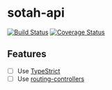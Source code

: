 # sotah-api
[![Build Status](https://travis-ci.org/ihsw/sotah-api.svg?branch=master)](https://travis-ci.org/ihsw/sotah-api)
[![Coverage Status](https://coveralls.io/repos/github/ihsw/sotah-api/badge.svg?branch=master)](https://coveralls.io/github/ihsw/sotah-api?branch=master)

## Features
- [ ] Use [TypeStrict](https://github.com/krzkaczor/TypeStrict)
- [ ] Use [routing-controllers](https://github.com/typestack/routing-controllers)